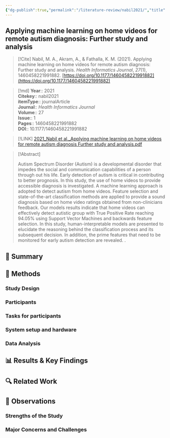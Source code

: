 ```yaml
---
{"dg-publish":true,"permalink":"/literature-review/nabil2021/","title":"Applying machine learning on home videos for remote autism diagnosis Further study and analysis","tags":["Autism","BodyTracking"]}
---
```



## Applying machine learning on home videos for remote autism diagnosis: Further study and analysis

> [!Cite]
> Nabil, M. A., Akram, A., & Fathalla, K. M. (2021). Applying machine learning on home videos for remote autism diagnosis: Further study and analysis. _Health Informatics Journal_, _27_(1), 1460458221991882. [https://doi.org/10.1177/1460458221991882](https://doi.org/10.1177/1460458221991882)


>[!md]
> **Year**:: 2021   
> **Citekey**:: nabil2021  
> **itemType**:: journalArticle  
> **Journal**:: *Health Informatics Journal*  
> **Volume**:: 27  
> **Issue**:: 1   
> **Pages**:: 1460458221991882  
> **DOI**:: 10.1177/1460458221991882    

> [!LINK] 
> [2021_Nabil et al._Applying machine learning on home videos for remote autism diagnosis Further study and analysis.pdf](zotero://select/library/items/686F2T5Q)

> [!Abstract]
>
> Autism Spectrum Disorder (Autism) is a developmental disorder that impedes the social and communication capabilities of a person through out his life. Early detection of autism is critical in contributing to better prognosis. In this study, the use of home videos to provide accessible diagnosis is investigated. A machine learning approach is adopted to detect autism from home videos. Feature selection and state-of-the-art classification methods are applied to provide a sound diagnosis based on home video ratings obtained from non-clinicians feedback. Our models results indicate that home videos can effectively detect autistic group with True Positive Rate reaching 94.05% using Support Vector Machines and backwards feature selection. In this study, human-interpretable models are presented to elucidate the reasoning behind the classification process and its subsequent decision. In addition, the prime features that need to be monitored for early autism detection are revealed.
>.
> 

## 📌 Summary


## 🔬 Methods 

### Study Design

### Participants

### Tasks for participants

### System setup and hardware

### Data Analysis

## 📊 Results & Key Findings 


## 🔍 Related Work 



## 📝 Observations

### Strengths of the Study

### Major Concerns and Challenges